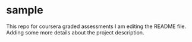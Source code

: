 # sample
This repo for coursera graded assessments
I am editing the README file. Adding some more details about the project description.
